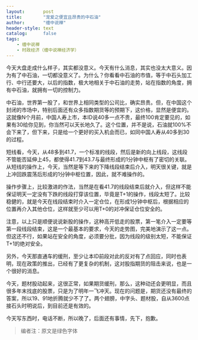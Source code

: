 ```yaml
---
layout:       post
title:        "宠爱之便宜且昂贵的中石油"
author:       "缠中说禅"
header-style: text
catalog:      false
tags:
    - 缠中说禅
    - 时政经济（缠中说禅经济学）
---
```


今天大盘走成什么样子，其实都没意义。今天有什么消息，其实也没太大意义。因为有了中石油，一切都没意义了。为什么？你看看中石油的市值，等于中石头加工行、中行还要大，以后的指数，极大地相关于中石油的走势，站在指数的角度，拥有中石油，就拥有一切的控制力。



中石油，世界第一股了，和世界上相同类型的公司比，确实昂贵。但，在中国这个封闭的市场中，特别后面还有众多指数期货等的预期下，这价格，显然是便宜的。这就像N个月前，中国人寿上市，本ID说40多一点不贵，最终100肯定要见的，如果有30给你见到，你当然可以天长地久了。这个位置，并不是说，石油就100%不会下来了，但下来，只是给一个更好的买入机会而已，如同中国人寿从40多到30的过程。



短线看，今天，从48多到41.7，一个标准的线段，然后是新的向上线段，这线段不管能否延伸上45，都使得41.7到43.7与最终形成的1分钟中枢有了密切的关联。从短线的操作上，今天，当然是等下来的下降线段结束后介入，明天很关键，就是上冲回跌震荡后形成的1分钟中枢位置，因此，就不难操作的。



操作步骤上，比较激进的作法，当然是在看41.7的线段结束后就介入，但这样不能保证明天一定没有下跌的线段打穿该位置，毕竟是T+1的操作，线段太短了。比较稳健的，就是今天在线段结束时介入一定仓位，在形成1分钟中枢后，根据相应的位置再介入其他仓位，这样就至少可以用T+0的对冲保证仓位安全的。



注意，以上只是顺便说说新股的操作，这种高开低走的股票，第一笔介入一定要等第一段线段结束，这是一个最基本的要求，今天的走势图，完美地演示了这一点。但这还不行，如果站在安全的角度，必须要分批，因为线段的级别太短，不能保证T+1的绝对安全。



另外，今天那直通车的缓刑，至少让本ID前段对此的反对有了点回应，同时也表明，现在政策的推出，已经有了更复杂的机制，这对股指期货的阻击来说，也是一个很好的消息。



今天，题材股动起来，这很正常，如果期货缓刑，那么，这种动还会更明显，而且很多年末找底的股票，只是为了明年一飞冲天。现在的问题是，期货还没有最终的答案，所以19、91地折腾就少不了了。两个翅膀，中字头、题材股，自从3600点接石头时明说后，到目前还是有效的。



今天写东西时，电话不断，所以晚了，后面还有事情，先下，抱歉。



> 编者注：原文是绿色字体
